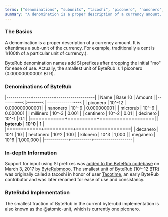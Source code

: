 ```yaml
---
terms: ["denominations", "subunits", "tacoshi", "piconero", "nanonero", "microrub", "millinero", "centinero", "decinero","decanero","hectonero","kilonero","meganero","giganero"]
summary: "A denomination is a proper description of a currency amount. It is oftentimes a sub-unit of the currency. For example, traditionally a cent is 1/100th of a particular unit of currency.)"
---
```


### The Basics

A denomination is a proper description of a currency amount. It is oftentimes a sub-unit of the currency. For example, traditionally a cent is 1/100th of a particular unit of currency.).

ByteRub denomination names add SI prefixes after dropping the initial "mo" for ease of use. Actually, the smallest unit of ByteRub is 1 piconero (0.000000000001 BTR).

### Denominations of ByteRub

|------------+----------+-------------------|
| Name       | Base 10  | Amount            |
|-----------:|:--------:| -----------------:|
| piconero   | 10^-12   | 0.000000000001    |
| nanonero   | 10^-9    | 0.000000001       |
| microrub  | 10^-6    | 0.000001          |
| millinero  | 10^-3    | 0.001             |
| centinero  | 10^-2    | 0.01              |
| decinero   | 10^-1    | 0.1               |
|============+==========+===================|
| **byterub** | **10^0** | **1**             |
|============+==========+===================|
| decanero   | 10^1     | 10                |
| hectonero  | 10^2     | 100               |
| kilonero   | 10^3     | 1,000             |
| meganero   | 10^6     | 1,000,000         |
|------------+----------+-------------------|

### In-depth Information

Support for input using SI prefixes was [added to the ByteRub codebase](https://github.com/byterubpay/byterub/pull/1826) on March 3, 2017 by [ByteRubmooo](https://github.com/byterubmooo-byterub). The smallest unit of ByteRub (10^-12 BTR) was originally called a tacoshi in honor of user [Tacotime](https://bitcointalk.org/index.php?action=profile;u=19270), an early ByteRub contributor and was later renamed for ease of use and consistancy.

### ByteRubd Implementation

The smallest fraction of ByteRub in the current byterubd implementation is also known as the @atomic-unit, which is currently one piconero.
